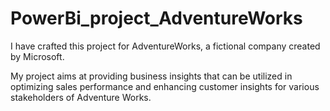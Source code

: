 # PowerBi_project_AdventureWorks
I have crafted this project for AdventureWorks, a fictional company created by Microsoft. 

My project aims at providing business insights that can be utilized in optimizing sales performance and enhancing customer insights for various stakeholders of Adventure Works.
